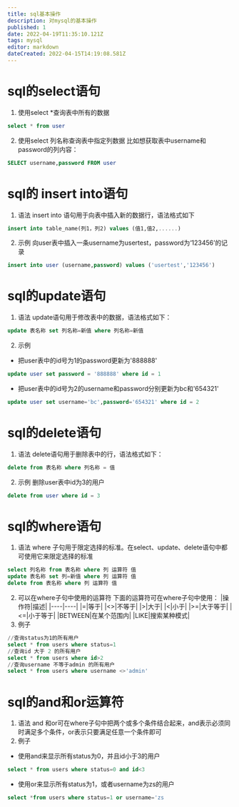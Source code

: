 ```yaml
---
title: sql基本操作
description: 对mysql的基本操作
published: 1
date: 2022-04-19T11:35:10.121Z
tags: mysql
editor: markdown
dateCreated: 2022-04-15T14:19:08.581Z
---
```


# sql的select语句
1. 使用select *查询表中所有的数据
``` sql
select * from user
```
2. 使用select 列名称查询表中指定列数据
比如想获取表中username和password的列内容：
``` sql
SELECT username,password FROM user
```
# sql的 insert into语句
1. 语法
insert into 语句用于向表中插入新的数据行，语法格式如下
``` sql
insert into table_name(列1，列2) values (值1,值2,......)
```
2. 示例
向user表中插入一条username为usertest，password为‘123456’的记录
``` sql
insert into user (username,password) values ('usertest','123456')
```
# sql的update语句
1. 语法
update语句用于修改表中的数据，语法格式如下：
``` sql
update 表名称 set 列名称=新值 where 列名称=新值
```
2. 示例
+ 把user表中的id号为1的password更新为'888888'
``` sql
update user set password = '888888' where id = 1
```
+ 把user表中的id号为2的username和password分别更新为bc和'654321'
``` sql
update user set username='bc',password='654321' where id = 2
```
# sql的delete语句
1. 语法
delete语句用于删除表中的行，语法格式如下：
``` sql
delete from 表名称 where 列名称 = 值
```
2. 示例
删除user表中id为3的用户
``` sql
delete from user where id = 3
```
# sql的where语句
1. 语法
where 子句用于限定选择的标准。在select、update、delete语句中都可使用它来限定选择的标准
``` sql
select 列名称 from 表名称 where 列 运算符 值
update 表名称 set 列=新值 where 列 运算符 值
delete from 表名称 where 列 运算符 值
```
2. 可以在where子句中使用的运算符
下面的运算符可在where子句中使用：
|操作符|描述|
|----|----|
|=|等于|
|<>|不等于|
|>|大于|
|<|小于|
|>=|大于等于|
|<=|小于等于|
|BETWEEN|在某个范围内|
|LIKE|搜索某种模式|
3. 例子
``` sql
//查询status为1的所有用户
select * from users where status=1
//查询id 大于 2 的所有用户
select * from users where id>2
//查询username 不等于admin 的所有用户
select * from users where username <>'admin'
```
# sql的and和or运算符
1. 语法
and 和or可在where子句中把两个或多个条件结合起来，and表示必须同时满足多个条件，or表示只要满足任意一个条件即可
2. 例子
+ 使用and来显示所有status为0，并且id小于3的用户
``` sql
select * from users where status=0 and id<3
```
+ 使用or来显示所有status为1，或者username为zs的用户
``` sql
select *from users where status=1 or username='zs
```
